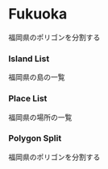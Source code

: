 Fukuoka
===============

福岡県のポリゴンを分割する


### Island List

福岡県の島の一覧

### Place List

福岡県の場所の一覧

### Polygon Split

福岡県のポリゴンを分割する
